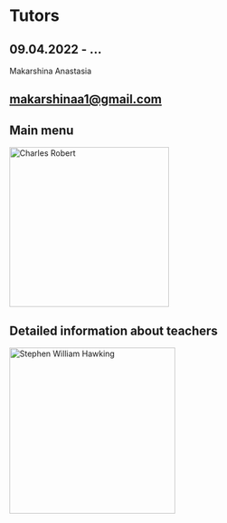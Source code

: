 # Tutors
09.04.2022 - ...
---
Makarshina Anastasia

makarshinaa1@gmail.com
---
## Main menu

<img width="282" alt="Charles Robert" src="https://user-images.githubusercontent.com/68540629/162590281-f6f37fc2-4334-4d58-b1bd-4b3b9e30b534.png">


## Detailed information about teachers 

<img width="293" alt="Stephen William Hawking" src="https://user-images.githubusercontent.com/68540629/162590287-1accd727-f816-4848-a7af-16ead93979b1.png">
